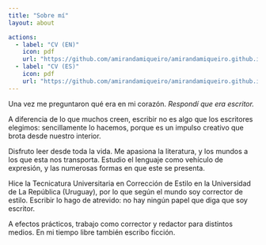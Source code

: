 ```yaml
---
title: "Sobre mí"
layout: about

actions:
  - label: "CV (EN)"
    icon: pdf
    url: "https://github.com/amirandamiqueiro/amirandamiqueiro.github.io/tree/master/assets/cvlatex.pdf"
  - label: "CV (ES)"
    icon: pdf
    url: "https://github.com/amirandamiqueiro/amirandamiqueiro.github.io/blob/master/assets/cvlatexes.pdf"
---
```


Una vez me preguntaron qué era en mi corazón. *Respondí que era escritor.*

A diferencia de lo que muchos creen, escribir no es algo que los escritores elegimos: sencillamente lo hacemos, porque es un impulso creativo que brota desde nuestro interior.

Disfruto leer desde toda la vida. Me apasiona la literatura, y los mundos a los que esta nos transporta. Estudio el lenguaje como vehículo de expresión, y las numerosas formas en que este se presenta.

Hice la Tecnicatura Universitaria en Corrección de Estilo en la Universidad de La República (Uruguay), por lo que según el mundo soy corrector de estilo. Escribir lo hago de atrevido: no hay ningún papel que diga que soy escritor.

A efectos prácticos, trabajo como corrector y redactor para distintos medios. En mi tiempo libre también escribo ficción.
